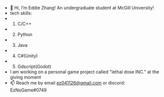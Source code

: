 - 👋 Hi, I’m Eddie Zhang! An undergraduate student at McGill University!
- tech skills:
-   1. C/C++
-   2. Python
-   3. Java
-   4. C#(Unity)
-   5. Gdscript(Godot)
- I am working on a personal game project called "lethal dose INC." at the giving moment
- 📫 Reach me by email ez041126@gmail.com or discord: EzNoGame#0749

<!---
EzNoGame/EzNoGame is a ✨ special ✨ repository because its `README.md` (this file) appears on your GitHub profile.
You can click the Preview link to take a look at your changes.
--->
